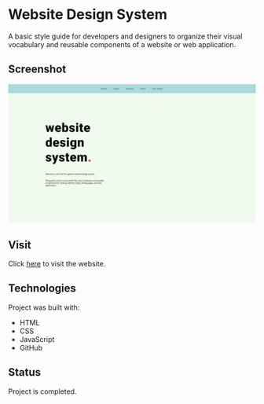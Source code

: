 # Website Design System
A basic style guide for developers and designers to organize their visual vocabulary and reusable components of a website or web application.

## Screenshot
![preview of landing page](./resources/images/build-a-website-design-system.jpg)

## Visit
Click [here](https://yuj94.github.io/build-a-website-design-system/) to visit the website.

## Technologies
Project was built with:
- HTML
- CSS
- JavaScript
- GitHub

## Status
Project is completed.